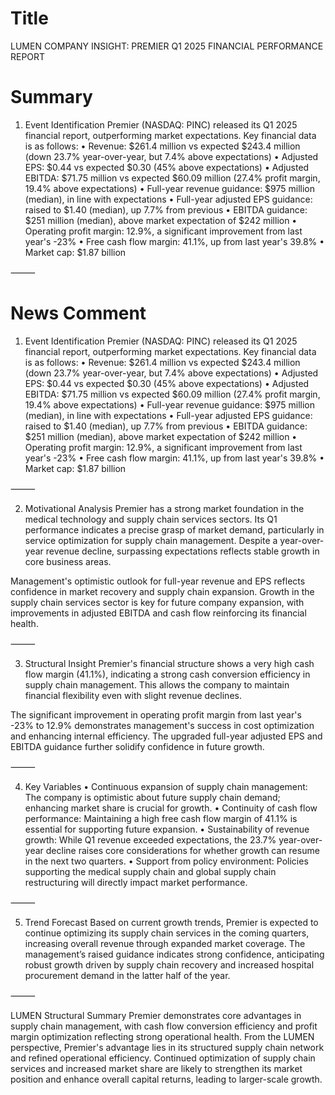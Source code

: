 # Title
LUMEN COMPANY INSIGHT: PREMIER Q1 2025 FINANCIAL PERFORMANCE REPORT

# Summary
1. Event Identification
Premier (NASDAQ: PINC) released its Q1 2025 financial report, outperforming market expectations. Key financial data is as follows:
   • Revenue: $261.4 million vs expected $243.4 million (down 23.7% year-over-year, but 7.4% above expectations)
   • Adjusted EPS: $0.44 vs expected $0.30 (45% above expectations)
   • Adjusted EBITDA: $71.75 million vs expected $60.09 million (27.4% profit margin, 19.4% above expectations)
   • Full-year revenue guidance: $975 million (median), in line with expectations
   • Full-year adjusted EPS guidance: raised to $1.40 (median), up 7.7% from previous
   • EBITDA guidance: $251 million (median), above market expectation of $242 million
   • Operating profit margin: 12.9%, a significant improvement from last year's -23%
   • Free cash flow margin: 41.1%, up from last year's 39.8%
   • Market cap: $1.87 billion

⸻

# News Comment
1. Event Identification
Premier (NASDAQ: PINC) released its Q1 2025 financial report, outperforming market expectations. Key financial data is as follows:
   • Revenue: $261.4 million vs expected $243.4 million (down 23.7% year-over-year, but 7.4% above expectations)
   • Adjusted EPS: $0.44 vs expected $0.30 (45% above expectations)
   • Adjusted EBITDA: $71.75 million vs expected $60.09 million (27.4% profit margin, 19.4% above expectations)
   • Full-year revenue guidance: $975 million (median), in line with expectations
   • Full-year adjusted EPS guidance: raised to $1.40 (median), up 7.7% from previous
   • EBITDA guidance: $251 million (median), above market expectation of $242 million
   • Operating profit margin: 12.9%, a significant improvement from last year's -23%
   • Free cash flow margin: 41.1%, up from last year's 39.8%
   • Market cap: $1.87 billion

⸻

2. Motivational Analysis
Premier has a strong market foundation in the medical technology and supply chain services sectors. Its Q1 performance indicates a precise grasp of market demand, particularly in service optimization for supply chain management. Despite a year-over-year revenue decline, surpassing expectations reflects stable growth in core business areas.

Management's optimistic outlook for full-year revenue and EPS reflects confidence in market recovery and supply chain expansion. Growth in the supply chain services sector is key for future company expansion, with improvements in adjusted EBITDA and cash flow reinforcing its financial health.

⸻

3. Structural Insight
Premier's financial structure shows a very high cash flow margin (41.1%), indicating a strong cash conversion efficiency in supply chain management. This allows the company to maintain financial flexibility even with slight revenue declines.

The significant improvement in operating profit margin from last year's -23% to 12.9% demonstrates management's success in cost optimization and enhancing internal efficiency. The upgraded full-year adjusted EPS and EBITDA guidance further solidify confidence in future growth.

⸻

4. Key Variables
   • Continuous expansion of supply chain management: The company is optimistic about future supply chain demand; enhancing market share is crucial for growth.
   • Continuity of cash flow performance: Maintaining a high free cash flow margin of 41.1% is essential for supporting future expansion.
   • Sustainability of revenue growth: While Q1 revenue exceeded expectations, the 23.7% year-over-year decline raises core considerations for whether growth can resume in the next two quarters.
   • Support from policy environment: Policies supporting the medical supply chain and global supply chain restructuring will directly impact market performance.

⸻

5. Trend Forecast
Based on current growth trends, Premier is expected to continue optimizing its supply chain services in the coming quarters, increasing overall revenue through expanded market coverage. The management’s raised guidance indicates strong confidence, anticipating robust growth driven by supply chain recovery and increased hospital procurement demand in the latter half of the year.

⸻

LUMEN Structural Summary
Premier demonstrates core advantages in supply chain management, with cash flow conversion efficiency and profit margin optimization reflecting strong operational health. From the LUMEN perspective, Premier's advantage lies in its structured supply chain network and refined operational efficiency. Continued optimization of supply chain services and increased market share are likely to strengthen its market position and enhance overall capital returns, leading to larger-scale growth.
